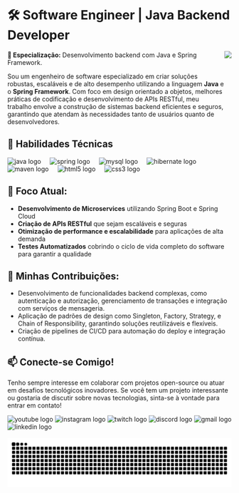 # 🛠️ Software Engineer | Java Backend Developer

<img align="right" height="150" src="https://i.imgflip.com/65efzo.gif"  />

**🔧 Especialização:** Desenvolvimento backend com Java e Spring Framework.

Sou um engenheiro de software especializado em criar soluções robustas, escaláveis e de alto desempenho utilizando a linguagem **Java** e o **Spring Framework**. Com foco em design orientado a objetos, melhores práticas de codificação e desenvolvimento de APIs RESTful, meu trabalho envolve a construção de sistemas backend eficientes e seguros, garantindo que atendam às necessidades tanto de usuários quanto de desenvolvedores.

## 🌟 Habilidades Técnicas
<div align="left">
  <img src="https://cdn.jsdelivr.net/gh/devicons/devicon/icons/java/java-original.svg" height="30" alt="java logo"  />
  <img width="12" />
  <img src="https://cdn.jsdelivr.net/gh/devicons/devicon/icons/spring/spring-original.svg" height="30" alt="spring logo"  />
  <img width="12" />
  <img src="https://cdn.jsdelivr.net/gh/devicons/devicon/icons/mysql/mysql-original.svg" height="30" alt="mysql logo"  />
  <img width="12" />
  <img src="https://cdn.jsdelivr.net/gh/devicons/devicon/icons/hibernate/hibernate-original.svg" height="30" alt="hibernate logo"  />
  <img width="12" />
  <img src="https://cdn.jsdelivr.net/gh/devicons/devicon/icons/maven/maven-original.svg" height="30" alt="maven logo"  />
  <img width="12" />
  <img src="https://cdn.jsdelivr.net/gh/devicons/devicon/icons/html5/html5-original.svg" height="30" alt="html5 logo"  />
  <img width="12" />
  <img src="https://cdn.jsdelivr.net/gh/devicons/devicon/icons/css3/css3-original.svg" height="30" alt="css3 logo"  />
</div>

## 🎯 Foco Atual:
- **Desenvolvimento de Microservices** utilizando Spring Boot e Spring Cloud
- **Criação de APIs RESTful** que sejam escaláveis e seguras
- **Otimização de performance e escalabilidade** para aplicações de alta demanda
- **Testes Automatizados** cobrindo o ciclo de vida completo do software para garantir a qualidade

## 🚀 Minhas Contribuições:
- Desenvolvimento de funcionalidades backend complexas, como autenticação e autorização, gerenciamento de transações e integração com serviços de mensageria.
- Aplicação de padrões de design como Singleton, Factory, Strategy, e Chain of Responsibility, garantindo soluções reutilizáveis e flexíveis.
- Criação de pipelines de CI/CD para automação do deploy e integração contínua.

## 📫 Conecte-se Comigo!
Tenho sempre interesse em colaborar com projetos open-source ou atuar em desafios tecnológicos inovadores. Se você tem um projeto interessante ou gostaria de discutir sobre novas tecnologias, sinta-se à vontade para entrar em contato!

<div align="left">
  <img src="https://img.shields.io/static/v1?message=Youtube&logo=youtube&label=&color=FF0000&logoColor=white&labelColor=&style=for-the-badge" height="35" alt="youtube logo"  />
  <img src="https://img.shields.io/static/v1?message=Instagram&logo=instagram&label=&color=E4405F&logoColor=white&labelColor=&style=for-the-badge" height="35" alt="instagram logo"  />
  <img src="https://img.shields.io/static/v1?message=Twitch&logo=twitch&label=&color=9146FF&logoColor=white&labelColor=&style=for-the-badge" height="35" alt="twitch logo"  />
  <img src="https://img.shields.io/static/v1?message=Discord&logo=discord&label=&color=7289DA&logoColor=white&labelColor=&style=for-the-badge" height="35" alt="discord logo"  />
  <img src="https://img.shields.io/static/v1?message=Gmail&logo=gmail&label=&color=D14836&logoColor=white&labelColor=&style=for-the-badge" height="35" alt="gmail logo"  />
  <img src="https://img.shields.io/static/v1?message=LinkedIn&logo=linkedin&label=&color=0077B5&logoColor=white&labelColor=&style=for-the-badge" height="35" alt="linkedin logo"  />
</div>
<br clear="both">

<img src="https://raw.githubusercontent.com/LeandroRibeiro2018/LeandroRibeiro2018/dif/snake.svg" alt="Snake animation" />

###
